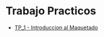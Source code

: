 # Trabajo Practicos

<ul>
    <li><a href="https://github.com/jnatmed/trabajos-practicos/tree/master/tp1-html">TP_1 - Introduccion al Maquetado</a></li>
</ul>
